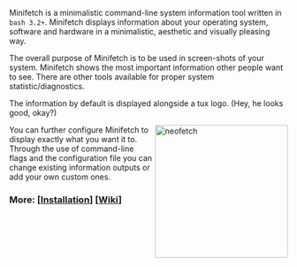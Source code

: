 
Minifetch is a minimalistic command-line system information tool written in `bash 3.2+`. Minifetch displays information about your operating system, software and hardware in a minimalistic, aesthetic and visually pleasing way.

The overall purpose of Minifetch is to be used in screen-shots of your system. Minifetch shows the most important information other people want to see. There are other tools available for proper system statistic/diagnostics.

The information by default is displayed alongside a tux logo. (Hey, he looks good, okay?)

<img src="https://i.imgur.com/lUrkQBN.png" alt="neofetch" align="right" height="240px">

You can further configure Minifetch to display exactly what you want it to. Through the use of command-line flags and the configuration file you can change existing information outputs or add your own custom ones.


### More: \[[Installation](https://github.com/dylanaraps/neofetch/wiki/Installation)\] \[[Wiki](https://github.com/dylanaraps/neofetch/wiki)\]
